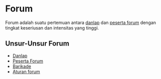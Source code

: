 # Forum

Forum adalah suatu pertemuan antara [danlap](Danlap) dan [peserta forum](Peserta%20Forum) dengan tingkat keseriusan dan intensitas yang tinggi.
## Unsur-Unsur Forum
- [Danlap](Danlap)
- [Peserta Forum](Peserta%20Forum)
- [Barikade](Barikade)
- [Aturan forum](Aturan%20Forum)

